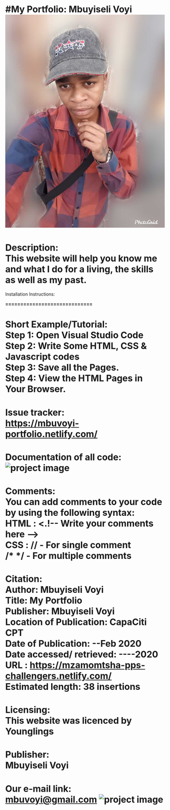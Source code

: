 
#My Portfolio: Mbuyiseli Voyi
![project image](BgI2.jpg)
==============================

Description:<br>
This website will help you know me and what I do for a living, the skills as well as my past.
======================================================

Installation Instructions:<b>

=============================

Short Example/Tutorial:<br>
Step 1: Open Visual Studio Code<br>
Step 2: Write Some HTML, CSS & Javascript codes<br>
Step 3: Save all the Pages.<br>
Step 4: View the HTML Pages in Your Browser.
=============================================

Issue tracker:<br>
https://mbuvoyi-portfolio.netlify.com/
=================================================

Documentation of all code:
![project image](Screenshot.png)
=====================================

Comments:<br>
You can add comments to your code by using the following syntax:<br>
HTML :
<.!-- Write your comments here --><br>
CSS :
// - For single comment<br>
/* */ - For multiple comments
=============================

Citation:<br>
Author: Mbuyiseli Voyi<br>
Title: My Portfolio<br>
Publisher: Mbuyiseli Voyi<br>
Location of Publication: CapaCiti CPT<br>
Date of Publication: --Feb 2020<br>
Date accessed/ retrieved: ----2020<br>
URL : https://mzamomtsha-pps-challengers.netlify.com/<br>
Estimated length: 38 insertions
===============================

Licensing:<br>
This website was licenced by Younglings
=======================================

Publisher:<br>
Mbuyiseli Voyi
===========================

Our e-mail link:<br>
mbuvoyi@gmail.com
![project image](abo.jpg)
==========================

